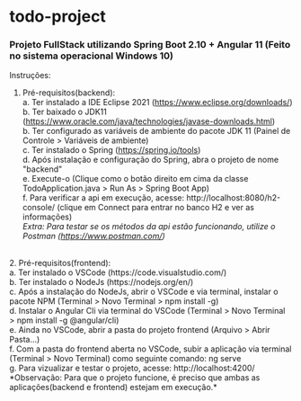 # todo-project<br>
### Projeto FullStack utilizando Spring Boot 2.10 + Angular 11 (Feito no sistema operacional Windows 10)<br>
Instruções:<br>
1. Pré-requisitos(backend):<br>
a. Ter instalado a IDE Eclipse 2021 (https://www.eclipse.org/downloads/)<br>
b. Ter baixado o JDK11 (https://www.oracle.com/java/technologies/javase-downloads.html)<br>
b. Ter configurado as variáveis de ambiente do pacote JDK 11 (Painel de Controle > Variáveis de ambiente)<br>
c. Ter instalado o Spring (https://spring.io/tools)<br>
d. Após instalação e configuração do Spring, abra o projeto de nome "backend"<br>
e. Execute-o (Clique como o botão direito em cima da classe TodoApplication.java > Run As > Spring Boot App)<br>
f. Para verificar a api em execução, acesse: http://localhost:8080/h2-console/ (clique em Connect para entrar no banco H2 e ver as informações)<br>
*Extra: Para testar se os métodos da api estão funcionando, utilize o Postman (https://www.postman.com/)*<br>
<br>
2. Pré-requisitos(frontend):<br>
a. Ter instalado o VSCode (https://code.visualstudio.com/)<br>
b. Ter instalado o NodeJs (https://nodejs.org/en/)<br>
c. Após a instalação do NodeJs, abrir o VSCode e via terminal, instalar o pacote NPM (Terminal > Novo Terminal > npm install -g)<br>
d. Instalar o Angular Cli via terminal do VSCode (Terminal > Novo Terminal > npm install -g @angular/cli)<br>
e. Ainda no VSCode, abrir a pasta do projeto frontend (Arquivo > Abrir Pasta...)<br>
f. Com a pasta do frontend aberta no VSCode, subir a aplicação via terminal (Terminal > Novo Terminal) como seguinte comando: ng serve<br>
g. Para vizualizar e testar o projeto, acesse: http://localhost:4200/<br>
*Observação: Para que o projeto funcione, é preciso que ambas as aplicações(backend e frontend) estejam em execução.*

